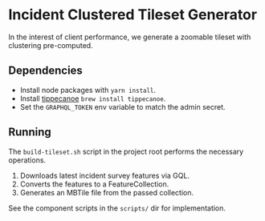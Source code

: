 # Incident Clustered Tileset Generator

In the interest of client performance, we generate a zoomable tileset with clustering pre-computed.

## Dependencies
- Install node packages with `yarn install`.
- Install [tippecanoe](https://github.com/mapbox/tippecanoe#installation) `brew install tippecanoe`.
- Set the `GRAPHQL_TOKEN` env variable to match the admin secret.

## Running
The `build-tileset.sh` script in the project root performs the necessary operations.
1. Downloads latest incident survey features via GQL.
2. Converts the features to a FeatureCollection.
3. Generates an MBTile file from the passed collection.

See the component scripts in the `scripts/` dir for implementation.
